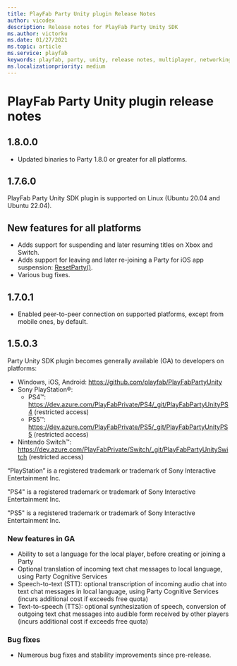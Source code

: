 ```yaml
---
title: PlayFab Party Unity plugin Release Notes
author: vicodex
description: Release notes for PlayFab Party Unity SDK
ms.author: victorku
ms.date: 01/27/2021
ms.topic: article
ms.service: playfab
keywords: playfab, party, unity, release notes, multiplayer, networking
ms.localizationpriority: medium
---
```


# PlayFab Party Unity plugin release notes

## 1.8.0.0

* Updated binaries to Party 1.8.0 or greater for all platforms.

## 1.7.6.0

PlayFab Party Unity SDK plugin is supported on Linux (Ubuntu 20.04 and Ubuntu 22.04).

## New features for all platforms

* Adds support for suspending and later resuming titles on Xbox and Switch.
* Adds support for leaving and later re-joining a Party for iOS app suspension: [ResetParty()](unity-party-api-reference/classes/playfabmultiplayermanager/methods/playfabunityresetparty.md).
* Various bug fixes.

## 1.7.0.1

* Enabled peer-to-peer connection on supported platforms, except from mobile ones, by default.

## 1.5.0.3

Party Unity SDK plugin becomes generally available (GA) to developers on platforms:
- Windows, iOS, Android:
https://github.com/playfab/PlayFabPartyUnity
- Sony PlayStation&#174;:
  - PS4&#8482;: https://dev.azure.com/PlayFabPrivate/PS4/_git/PlayFabPartyUnityPS4 (restricted access)
  - PS5&#8482;: https://dev.azure.com/PlayFabPrivate/PS5/_git/PlayFabPartyUnityPS5 (restricted access)
- Nintendo Switch&trade;: https://dev.azure.com/PlayFabPrivate/Switch/_git/PlayFabPartyUnitySwitch (restricted access)

“PlayStation” is a registered trademark or trademark of Sony Interactive Entertainment Inc.

"PS4" is a registered trademark or trademark of Sony Interactive Entertainment Inc.

"PS5" is a registered trademark or trademark of Sony Interactive Entertainment Inc.

### New features in GA

- Ability to set a language for the local player, before creating or joining a Party
- Optional translation of incoming text chat messages to local language, using Party Cognitive Services
- Speech-to-text (STT): optional transcription of incoming audio chat into text chat messages in local language, using Party Cognitive Services (incurs additional cost if exceeds free quota)
- Text-to-speech (TTS): optional synthesization of speech, conversion of outgoing text chat messages into audible form received by other players (incurs additional cost if exceeds free quota)

### Bug fixes

- Numerous bug fixes and stability improvements since pre-release.
